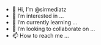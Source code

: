 - 👋 Hi, I’m @sirmediatz
- 👀 I’m interested in ...
- 🌱 I’m currently learning ...
- 💞️ I’m looking to collaborate on ...
- 📫 How to reach me ...

<!---
sirmediatz/sirmediatz is a ✨ special ✨ repository because its `README.md` (this file) appears on your GitHub profile.
You can click the Preview link to take a look at your changes.
--->
